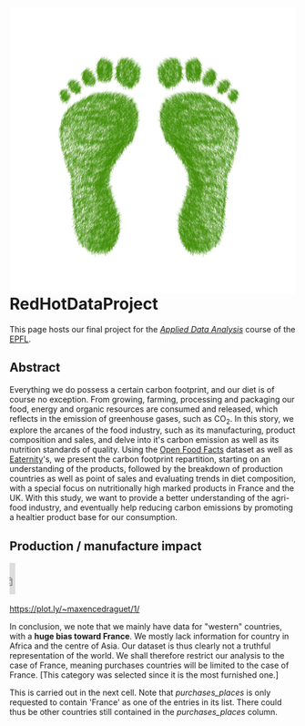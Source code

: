
<img src ="./Images/foot2.png"
    alt = ""
    style = "float:left; margin-right: 10px;"/>


# RedHotDataProject

This page hosts our final project for the <i><a href="https://dlab.epfl.ch/teaching/fall2018/cs401/">Applied Data Analysis</a></i> course of the <a href="https://www.epfl.ch/en/home/">EPFL</a>.

## Abstract
Everything we do possess a certain carbon footprint, and our diet is of course no exception. From growing, farming, processing and packaging our food, energy and organic resources are consumed and released, which reflects in the emission of greenhouse gases, such as CO<sub>2</sub>. In this story, we explore the arcanes of the food industry, such as its manufacturing, product composition and sales, and delve into it's carbon emission as well as its nutrition standards of quality. Using the <a href="https://world.openfoodfacts.org">Open Food Facts</a> dataset as well as <a href="http://www.eaternity.org">Eaternity</a>'s, we present the carbon footprint repartition, starting on an understanding of the products, followed by the breakdown of production countries as well as point of sales and evaluating trends in diet composition, with a special focus on nutritionally high marked products in France and the UK. With this study, we want to provide a better understanding of the agri-food industry, and eventually help reducing carbon emissions by promoting a healtier product base for our consumption.

## Production / manufacture impact

<iframe width="10" height="55" frameborder="0" seamless="seamless" scrolling="no" \
src=https://plot.ly/~maxencedraguet/1/></iframe>

https://plot.ly/~maxencedraguet/1/

In conclusion, we note that we mainly have data for "western" countries, with a <b> huge bias toward France</b>. We mostly lack information for country in Africa and the centre of Asia. Our dataset is thus clearly not a truthful representation of the world. We shall therefore restrict our analysis to the case of France, meaning purchases countries will be limited to the case of France. [This category was selected since it is the most furnished one.] 

This is carried out in the next cell. Note that <i> purchases_places </i> is only requested to contain 'France' as one of the entries in its list. There could thus be other countries still contained in the <i> purchases_places </i> column. 


```python

```


```python

```

